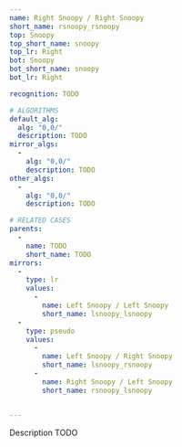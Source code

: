 ```yaml
---
name: Right Snoopy / Right Snoopy
short_name: rsnoopy_rsnoopy
top: Snoopy
top_short_name: snoopy
top_lr: Right
bot: Snoopy
bot_short_name: snoopy
bot_lr: Right

recognition: TODO

# ALGORITHMS
default_alg:
  alg: "0,0/"
  description: TODO
mirror_algs:
  -
    alg: "0,0/"
    description: TODO
other_algs:
  -
    alg: "0,0/"
    description: TODO

# RELATED CASES
parents:
  -
    name: TODO
    short_name: TODO
mirrors:
  -
    type: lr
    values: 
      -
        name: Left Snoopy / Left Snoopy
        short_name: lsnoopy_lsnoopy
  -
    type: pseudo
    values: 
      -
        name: Left Snoopy / Right Snoopy
        short_name: lsnoopy_rsnoopy
      -
        name: Right Snoopy / Left Snoopy
        short_name: rsnoopy_lsnoopy


---
```


Description TODO

